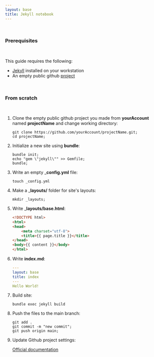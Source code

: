 ```yaml
---
layout: base
title: Jekyll notebook
---
```


&nbsp;  

### <a name="1"></a>Prerequisites

&nbsp;  

This guide requires the following:  

* [Jekyll](https://jekyllrb.com/docs/) installed on your workstation
* An empty public github [project](https://docs.github.com/en/repositories/creating-and-managing-repositories/creating-a-new-repository)

&nbsp;  

### <a name="2"></a>From scratch  

&nbsp;  

1. Clone the empty public github project you made from __yourAccount__ named __projectName__ and change working directory:

	```git clone https://github.com/yourAccount/projectName.git;```  
	```cd projectName;```

3. Initialize a new site using __bundle__:

	```bundle init;```  
	```echo "gem \"jekyll\"" >> Gemfile;```  
	```bundle;```  

4. Write an empty ___config.yml__ file:

	```touch _config.yml```

5. Make a ___layouts/__ folder for site's layouts:

	```mkdir _layouts;```

6. Write ___layouts/base.html__:

	```html
	<!DOCTYPE html>
	<html>
  	<head>
    	<meta charset="utf-8">
    	<title>{{ page.title }}</title>
  	</head>
  	<body>{{ content }}</body>
	</html>
	```

7. Write __index.md__:

	```yaml
	---
	layout: base
	title: index
	---
	Hello World!
	```

8. Build site:

	```bundle exec jekyll build```

9. Push the files to the main branch:

	```git add .```  
	```git commit -m "new commit";```  
	```git push origin main;```

10. Update Github project settings:

	[Official documentation](https://docs.github.com/en/pages/getting-started-with-github-pages/configuring-a-publishing-source-for-your-github-pages-site)
